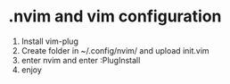 # .nvim and vim configuration


1. Install vim-plug
2. Create folder in ~/.config/nvim/ and upload init.vim
3. enter nvim and enter :PlugInstall
4. enjoy 
